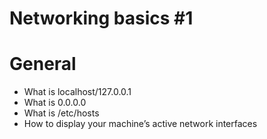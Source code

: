# Networking basics #1
# General
- What is localhost/127.0.0.1
- What is 0.0.0.0
- What is /etc/hosts
- How to display your machine’s active network interfaces
